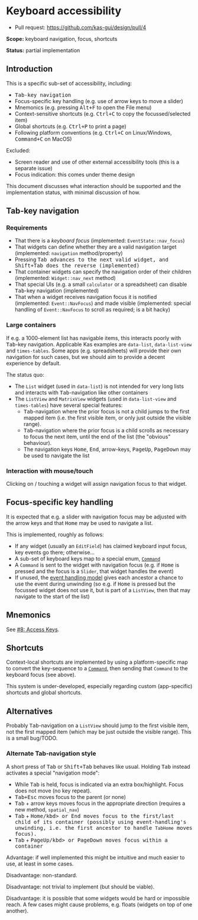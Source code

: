 Keyboard accessibility
======================

- Pull request: https://github.com/kas-gui/design/pull/4

**Scope:** keyboard navigation, focus, shortcuts

**Status:** partial implementation

Introduction
------------

This is a specific sub-set of accessibility, including:

- <kbd>Tab</bkd>-key navigation
- Focus-specific key handling (e.g. use of arrow keys to move a slider)
- Mnemonics (e.g. pressing <kbd>Alt+F</kbd> to open the File menu)
- Context-sensitive shortcuts (e.g. <kbd>Ctrl+C</kbd> to copy the focussed/selected item)
- Global shortcuts (e.g. <kbd>Ctrl+P</kbd> to print a page)
- Following platform conventions (e.g. <kbd>Ctrl+C</kbd> on Linux/Windows, <kbd>Command+C</kbd> on MacOS)

Excluded:

- Screen reader and use of other external accessibility tools (this is a separate issue)
- Focus indication: this comes under theme design

This document discusses what interaction should be supported and the implementation status, with minimal discussion of how.


Tab-key navigation
------------------

### Requirements

- That there is a *keyboard focus* (implemented: `EventState::nav_focus`)
- That widgets can define whether they are a valid navigation target (implemented: `navigation` method/property)
- Pressing <kbd>Tab</bkd> advances to the next valid widget, and <kbd>Shift+Tab</bkd> does the reverse (implemented)
- That container widgets can specify the navigation order of their children (implemented: `Widget::nav_next` method)
- That special UIs (e.g. a small `calculator` or a spreadsheet) can disable <kbd>Tab</kbd>-key navigation (implemented)
- That when a widget receives navigation focus it is notified (implemented: `Event::NavFocus`) and made visible (implemented: special handling of `Event::NavFocus` to scroll as required; is a bit hacky)

### Large containers

If e.g. a 1000-element list has navigable items, this interacts poorly with <kbd>Tab</kbd>-key navigation. Applicable Kas examples are `data-list`, `data-list-view` and `times-tables`. Some apps (e.g. spreadsheets) will provide their own navigation for such cases, but we should aim to provide a decent experience by default.

The status quo:

- The `List` widget (used in `data-list`) is not intended for very long lists and interacts with <kbd>Tab</kbd>-navigation like other containers
- The `ListView` and `MatrixView` widgets (used in `data-list-view` and `times-tables`) have several special features:
  - <kbd>Tab</kbd>-navigation where the prior focus is not a child jumps to the first mapped item (i.e. the first visible item, or only just outside the visible range).
  - <kbd>Tab</kbd>-navigation where the prior focus is a child scrolls as necessary to focus the next item, until the end of the list (the "obvious" behaviour).
  - The navigation keys <kbd>Home</kbd>, <kbd>End</kbd>, arrow-keys, <kbd>PageUp</kbd>, <kbd>PageDown</kbd> may be used to navigate the list

### Interaction with mouse/touch

Clicking on / touching a widget will assign navigation focus to that widget.


Focus-specific key handling
---------------------------

It is expected that e.g. a slider with navigation focus may be adjusted with the arrow keys and that <kbd>Home</kbd> may be used to navigate a list.

This is implemented, roughly as follows:

- If any widget (usually an `EditField`) has claimed keyboard input focus, key events go there; otherwise...
- A sub-set of keyboard keys map to a special enum, [`Command`](https://docs.rs/kas/latest/kas/event/enum.Command.html)
- A `Command` is sent to the widget with navigation focus (e.g. if <kbd>Home</kbd> is pressed and the focus is a `Slider`, that widget handles the event)
- If unused, the [event handling model](https://docs.rs/kas/latest/kas/event/index.html#event-handling-model) gives each ancestor a chance to use the event during unwinding (so e.g. if <kbd>Home</kbd> is pressed but the focussed widget does not use it, but is part of a `ListView`, then that may navigate to the start of the list)


Mnemonics
---------

See [#8: Access Keys](https://github.com/kas-gui/design/pull/8).


Shortcuts
---------

Context-local shortcuts are implemented by using a platform-specific map to convert the key-sequence to a [`Command`](https://docs.rs/kas/latest/kas/event/enum.Command.html), then sending that `Command` to the keyboard focus (see above).

This system is under-developed, especially regarding custom (app-specific) shortcuts and global shortcuts.


Alternatives
------------

Probably <kbd>Tab</kbd>-navigation on a `ListView` should jump to the first visible item, not the first mapped item (which may be just outside the visible range). This is a small bug/TODO.

### Alternate Tab-navigation style

A short press of <kbd>Tab</kbd> or <kbd>Shift+Tab</kbd> behaves like usual. Holding <kbd>Tab</kbd> instead activates a special "navigation mode":

- While <kbd>Tab</kbd> is held, focus is indicated via an extra box/highlight. Focus does not move (no key repeat).
- <kbd>Tab+Esc</kbd> moves focus to the parent (or none)
- <kbd>Tab</kbd> + arrow keys moves focus in the appropriate direction (requires a new method, `spatial_nav`)
- <kbd>Tab</kbd> + <kbd>Home/kbd> or <kbd>End</kbd> moves focus to the first/last child of its container (possibly using event-handling's unwinding, i.e. the first ancestor to handle `TabHome` moves focus).
- <kbd>Tab</kbd> + <kbd>PageUp/kbd> or <kbd>PageDown</kbd> moves focus within a container

Advantage: if well implemented this might be intuitive and much easier to use, at least in some cases.

Disadvantage: non-standard.

Disadvantage: not trivial to implement (but should be viable).

Disadvantage: it is possible that some widgets would be hard or impossible reach. A few cases might cause problems, e.g. floats (widgets on top of one another).
